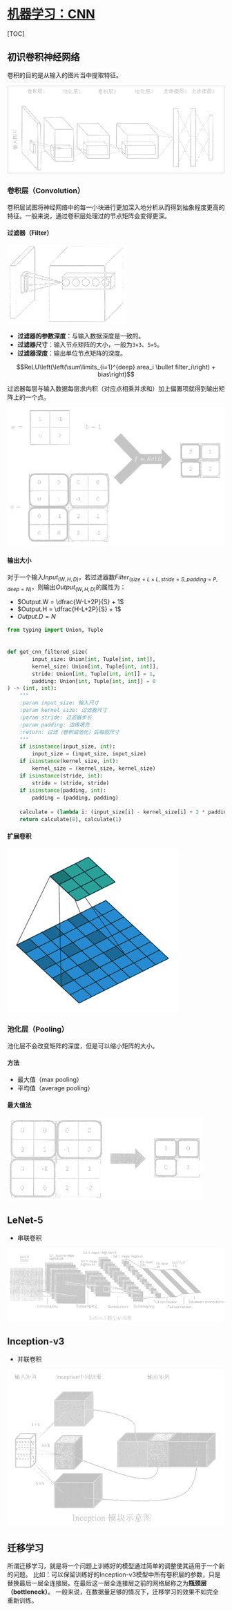 <link rel='stylesheet' href='../../style/index.css'>
<script src='../../style/index.js'></script>

# [机器学习：CNN](./index.html)

[TOC]

## 初识卷积神经网络

卷积的目的是从输入的图片当中提取特征。

![](images/cnn.png)

### 卷积层（Convolution）

卷积层试图将神经网络中的每一小块进行更加深入地分析从而得到抽象程度更高的特征。一般来说，通过卷积层处理过的节点矩阵会变得更深。

#### 过滤器（Filter）

![](images/cnn_convolution.png)

- **过滤器的参数深度**：与输入数据深度是一致的。
- **过滤器尺寸**：输入节点矩阵的大小，一般为`3×3`、`5×5`。
- **过滤器深度**：输出单位节点矩阵的深度。

$$ReLU\left(\left(\sum\limits_{i=1}^{deep} area_i \bullet filter_i\right) + bias\right)$$

过滤器每层与输入数据每层求内积（<span class='hint'>对应点相乘并求和</span>）加上偏置项就得到输出矩阵上的一个点。

![](images/cnn_filter.png)

#### 输出大小

对于一个输入$Input_{(W, H, D)}$，若过滤器数$Filter_{(size=L×L, stride=S, padding=P, deep=N)}$，则输出$Output_{(W, H, D)}$的属性为：

- $Output.W = \dfrac{W-L+2P}{S} + 1$
- $Output.H = \dfrac{H-L+2P}{S} + 1$
- $Output.D = N$

```py
from typing import Union, Tuple


def get_cnn_filtered_size(
        input_size: Union[int, Tuple[int, int]],
        kernel_size: Union[int, Tuple[int, int]],
        stride: Union[int, Tuple[int, int]] = 1,
        padding: Union[int, Tuple[int, int]] = 0
) -> (int, int):
    """
    :param input_size: 输入尺寸
    :param kernel_size: 过滤器尺寸
    :param stride: 过滤器步长
    :param padding: 边缘填充
    :return: 过滤（卷积或池化）后每层尺寸
    """
    if isinstance(input_size, int):
        input_size = (input_size, input_size)
    if isinstance(kernel_size, int):
        kernel_size = (kernel_size, kernel_size)
    if isinstance(stride, int):
        stride = (stride, stride)
    if isinstance(padding, int):
        padding = (padding, padding)

    calculate = (lambda i: (input_size[i] - kernel_size[i] + 2 * padding[i]) // (stride[i]) + 1)
    return calculate(0), calculate(1)
```

#### 扩展卷积

<!-- https://www.cnblogs.com/yangperasd/p/7071657.html -->

![](images/cnn_dilation_rate.gif)

### 池化层（Pooling）

池化层不会改变矩阵的深度，但是可以缩小矩阵的大小。

#### 方法

- 最大值（max pooling）
- 平均值（average pooling）

#### 最大值法

![](images/cnn_pool-max.png)

## LeNet-5

- 串联卷积

![](images/cnn_lenet-5.png)

## Inception-v3

- 并联卷积

![](images/cnn_inception.png)

## 迁移学习

所谓迁移学习，就是将一个问题上训练好的模型通过简单的调整使其适用于一个新的问题。
比如：可以保留训练好的Inception-v3模型中所有卷积层的参数，只是替换最后一层全连接层。在最后这一层全连接层之前的网络层称之为**瓶颈层（bottleneck）**。
一般来说，在数据量足够的情况下，迁移学习的效果不如完全重新训练。